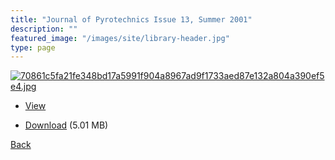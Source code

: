 ```yaml
---
title: "Journal of Pyrotechnics Issue 13, Summer 2001"
description: ""
featured_image: "/images/site/library-header.jpg"
type: page
---
```


<a href="https://drive.google.com/uc?export=view&id=1qglSczDrEZaquLTCaetSLyBZwoHlp6oR" target="_blank">![70861c5fa21fe348bd17a5991f904a8967ad9f1733aed87e132a804a390ef5e4.jpg](https://drive.google.com/uc?export=view&id=1nQr2_eAc-4IDR8UTgHLgdL8RVdtDMvuq)</a>
* <a href="https://drive.google.com/uc?export=view&id=1qglSczDrEZaquLTCaetSLyBZwoHlp6oR" target="_blank">View</a>

* [Download](https://drive.google.com/uc?export=download&id=1qglSczDrEZaquLTCaetSLyBZwoHlp6oR) (5.01 MB)

[Back](/library/)
